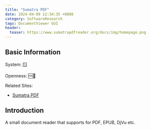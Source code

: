 ```yaml
---
title: "Sumatra PDF"
date: 2024-04-09 12:34:35 +0800
category: SoftwareResearch
tags: DocumentViewer GUI
header:
  teaser: https://www.sumatrapdfreader.org/docs/img/homepage.png
---
```


## Basic Information

System: 🪟

Openness: 🆓📖

Related Sites:

* [Sumatra PDF](https://www.sumatrapdfreader.org/free-pdf-reader)

## Introduction

A small document reader that supports for PDF, EPUB, DjVu etc.
